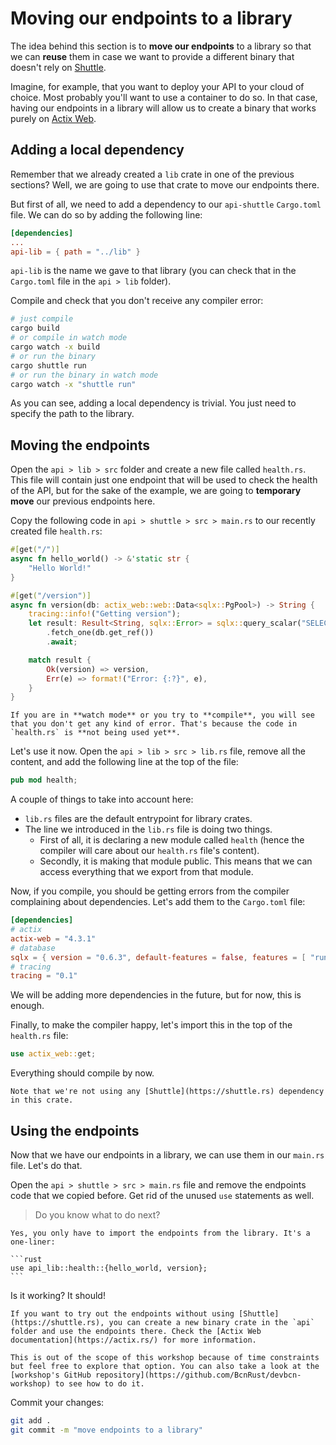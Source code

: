 # Moving our endpoints to a library

The idea behind this section is to **move our endpoints** to a library so that we can **reuse** them in case we want to provide a different binary that doesn't rely on [Shuttle](https://shuttle.rs).

Imagine, for example, that you want to deploy your API to your cloud of choice. Most probably you'll want to use a container to do so. In that case, having our endpoints in a library will allow us to create a binary that works purely on [Actix Web](https://actix.rs).

## Adding a local dependency

Remember that we already created a `lib` crate in one of the previous sections? Well, we are going to use that crate to move our endpoints there.

But first of all, we need to add a dependency to our `api-shuttle` `Cargo.toml` file. We can do so by adding the following line:

```toml
[dependencies]
...
api-lib = { path = "../lib" }
```

`api-lib` is the name we gave to that library (you can check that in the `Cargo.toml` file in the `api > lib` folder).

Compile and check that you don't receive any compiler error:

```bash
# just compile
cargo build
# or compile in watch mode
cargo watch -x build
# or run the binary
cargo shuttle run
# or run the binary in watch mode
cargo watch -x "shuttle run"
```

As you can see, adding a local dependency is trivial. You just need to specify the path to the library.

## Moving the endpoints

Open the `api > lib > src` folder and create a new file called `health.rs`. This file will contain just one endpoint that will be used to check the health of the API, but for the sake of the example, we are going to **temporary move** our previous endpoints here.

Copy the following code in `api > shuttle > src > main.rs` to our recently created file `health.rs`:

```rust
#[get("/")]
async fn hello_world() -> &'static str {
    "Hello World!"
}

#[get("/version")]
async fn version(db: actix_web::web::Data<sqlx::PgPool>) -> String {
    tracing::info!("Getting version");
    let result: Result<String, sqlx::Error> = sqlx::query_scalar("SELECT version()")
        .fetch_one(db.get_ref())
        .await;

    match result {
        Ok(version) => version,
        Err(e) => format!("Error: {:?}", e),
    }
}
```

```admonish 
If you are in **watch mode** or you try to **compile**, you will see that you don't get any kind of error. That's because the code in `health.rs` is **not being used yet**. 
```

Let's use it now. Open the `api > lib > src > lib.rs` file, remove all the content, and add the following line at the top of the file:

```rust
pub mod health;
```

A couple of things to take into account here:

- `lib.rs` files are the default entrypoint for library crates.
- The line we introduced in the `lib.rs` file is doing two things. 
  - First of all, it is declaring a new module called `health` (hence the compiler will care about our `health.rs` file's content).
  - Secondly, it is making that module public. This means that we can access everything that we export from that module.

Now, if you compile, you should be getting errors from the compiler complaining about dependencies. Let's add them to the `Cargo.toml` file:

```toml
[dependencies]
# actix
actix-web = "4.3.1"
# database
sqlx = { version = "0.6.3", default-features = false, features = [ "runtime-actix-native-tls", "macros", "postgres", "uuid", "chrono", "json" ] }
# tracing
tracing = "0.1"
```

We will be adding more dependencies in the future, but for now, this is enough.

Finally, to make the compiler happy, let's import this in the top of the `health.rs` file:

```rust
use actix_web::get;
```

Everything should compile by now.

```admonish
Note that we're not using any [Shuttle](https://shuttle.rs) dependency in this crate.
```

## Using the endpoints

Now that we have our endpoints in a library, we can use them in our `main.rs` file. Let's do that.

Open the `api > shuttle > src > main.rs` file and remove the endpoints code that we copied before. Get rid of the unused `use` statements as well.

> Do you know what to do next?

~~~admonish tip title="Solution" collapsible=true
Yes, you only have to import the endpoints from the library. It's a one-liner:

```rust
use api_lib::health::{hello_world, version};
```
~~~

Is it working? It should!

```admonish example title="Actix Standalone"
If you want to try out the endpoints without using [Shuttle](https://shuttle.rs), you can create a new binary crate in the `api` folder and use the endpoints there. Check the [Actix Web documentation](https://actix.rs/) for more information.

This is out of the scope of this workshop because of time constraints but feel free to explore that option. You can also take a look at the [workshop's GitHub repository](https://github.com/BcnRust/devbcn-workshop) to see how to do it.
```

Commit your changes:

```bash
git add .
git commit -m "move endpoints to a library"
```
